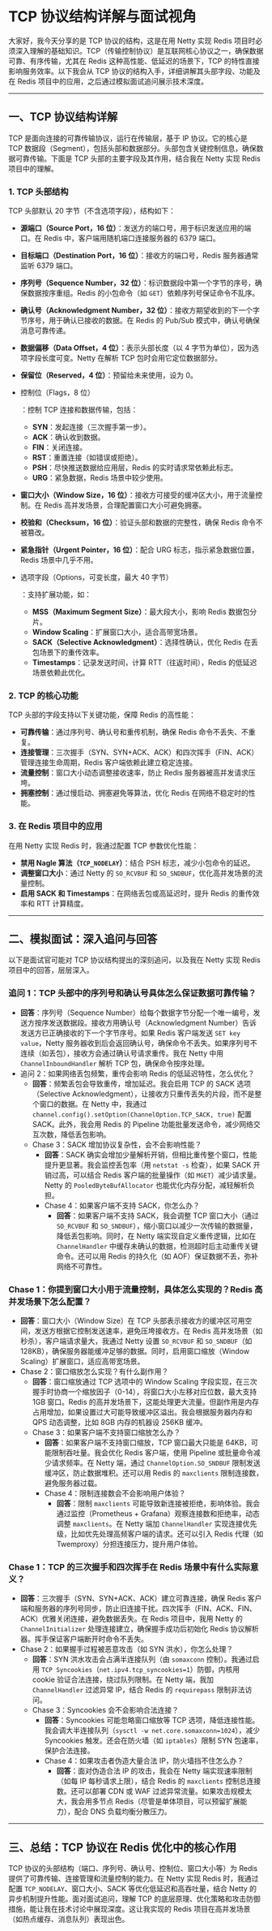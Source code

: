 # TCP 协议结构详解与面试视角

大家好，我今天分享的是 TCP 协议的结构，这是在用 Netty 实现 Redis 项目时必须深入理解的基础知识。TCP（传输控制协议）是互联网核心协议之一，确保数据可靠、有序传输，尤其在 Redis 这种高性能、低延迟的场景下，TCP 的特性直接影响服务效率。以下我会从 TCP 协议的结构入手，详细讲解其头部字段、功能及在 Redis 项目中的应用，之后通过模拟面试追问展示技术深度。

------

## 一、TCP 协议结构详解

TCP 是面向连接的可靠传输协议，运行在传输层，基于 IP 协议。它的核心是 TCP 数据段（Segment），包括头部和数据部分。头部包含关键控制信息，确保数据可靠传输。下面是 TCP 头部的主要字段及其作用，结合我在 Netty 实现 Redis 项目中的理解。

### 1. TCP 头部结构

TCP 头部默认 20 字节（不含选项字段），结构如下：

- **源端口（Source Port，16 位）**：发送方的端口号，用于标识发送应用的端口。在 Redis 中，客户端用随机端口连接服务器的 6379 端口。

- **目标端口（Destination Port，16 位）**：接收方的端口号，Redis 服务器通常监听 6379 端口。

- **序列号（Sequence Number，32 位）**：标识数据段中第一个字节的序号，确保数据按序重组。Redis 的小包命令（如 `GET`）依赖序列号保证命令不乱序。

- **确认号（Acknowledgment Number，32 位）**：接收方期望收到的下一个字节序号，用于确认已接收的数据。在 Redis 的 Pub/Sub 模式中，确认号确保消息可靠传递。

- **数据偏移（Data Offset，4 位）**：表示头部长度（以 4 字节为单位），因为选项字段长度可变。Netty 在解析 TCP 包时会用它定位数据部分。

- **保留位（Reserved，4 位）**：预留给未来使用，设为 0。

- 控制位（Flags，8 位）

  ：控制 TCP 连接和数据传输，包括：

  - **SYN**：发起连接（三次握手第一步）。
  - **ACK**：确认收到数据。
  - **FIN**：关闭连接。
  - **RST**：重置连接（如错误或拒绝）。
  - **PSH**：尽快推送数据给应用层，Redis 的实时请求常依赖此标志。
  - **URG**：紧急数据，Redis 场景中较少使用。

- **窗口大小（Window Size，16 位）**：接收方可接受的缓冲区大小，用于流量控制。在 Redis 高并发场景，合理配置窗口大小可避免拥塞。

- **校验和（Checksum，16 位）**：验证头部和数据的完整性，确保 Redis 命令不被篡改。

- **紧急指针（Urgent Pointer，16 位）**：配合 URG 标志，指示紧急数据位置，Redis 场景中几乎不用。

- 选项字段（Options，可变长度，最大 40 字节）

  ：支持扩展功能，如：

  - **MSS（Maximum Segment Size）**：最大段大小，影响 Redis 数据包分片。
  - **Window Scaling**：扩展窗口大小，适合高带宽场景。
  - **SACK（Selective Acknowledgment）**：选择性确认，优化 Redis 在丢包场景下的重传效率。
  - **Timestamps**：记录发送时间，计算 RTT（往返时间），Redis 的低延迟场景依赖此优化。

### 2. TCP 的核心功能

TCP 头部的字段支持以下关键功能，保障 Redis 的高性能：

- **可靠传输**：通过序列号、确认号和重传机制，确保 Redis 命令不丢失、不重复。
- **连接管理**：三次握手（SYN、SYN+ACK、ACK）和四次挥手（FIN、ACK）管理连接生命周期，Redis 客户端依赖此建立稳定连接。
- **流量控制**：窗口大小动态调整接收速率，防止 Redis 服务器被高并发请求压垮。
- **拥塞控制**：通过慢启动、拥塞避免等算法，优化 Redis 在网络不稳定时的性能。

### 3. 在 Redis 项目中的应用

在用 Netty 实现 Redis 时，我通过配置 TCP 参数优化性能：

- **禁用 Nagle 算法（`TCP_NODELAY`）**：结合 PSH 标志，减少小包命令的延迟。
- **调整窗口大小**：通过 Netty 的 `SO_RCVBUF` 和 `SO_SNDBUF`，优化高并发场景的流量控制。
- **启用 SACK 和 Timestamps**：在网络丢包或高延迟时，提升 Redis 的重传效率和 RTT 计算精度。

------

## 二、模拟面试：深入追问与回答

以下是面试官可能对 TCP 协议结构提出的深刻追问，以及我在 Netty 实现 Redis 项目中的回答，层层深入。

### **追问 1：TCP 头部中的序列号和确认号具体怎么保证数据可靠传输？**

- **回答**：序列号（Sequence Number）给每个数据字节分配一个唯一编号，发送方按序发送数据段。接收方用确认号（Acknowledgment Number）告诉发送方已正确接收的下一个字节序号。如果 Redis 客户端发送 `SET key value`，Netty 服务器收到后会返回确认号，确保命令不丢失。如果序列号不连续（如丢包），接收方会通过确认号请求重传。我在 Netty 中用 `ChannelInboundHandler` 解析 TCP 包，确保命令按序处理。
- 追问 2：如果网络丢包频繁，重传会影响 Redis 的低延迟特性，怎么优化？
  - **回答**：频繁丢包会导致重传，增加延迟。我会启用 TCP 的 SACK 选项（Selective Acknowledgment），让接收方只重传丢失的片段，而不是整个窗口的数据。在 Netty 中，我通过 `channel.config().setOption(ChannelOption.TCP_SACK, true)` 配置 SACK。此外，我会用 Redis 的 Pipeline 功能批量发送命令，减少网络交互次数，降低丢包影响。
  - Chase 3：SACK 增加协议复杂性，会不会影响性能？
    - **回答**：SACK 确实会增加少量解析开销，但相比重传整个窗口，性能提升更显著。我会监控丢包率（用 `netstat -s` 检查），如果 SACK 开销过高，可以结合 Redis 客户端的批量操作（如 `MGET`）减少请求量。Netty 的 `PooledByteBufAllocator` 也能优化内存分配，减轻解析负担。
    - Chase 4：如果客户端不支持 SACK，你怎么办？
      - **回答**：如果客户端不支持 SACK，我会调整 TCP 窗口大小（通过 `SO_RCVBUF` 和 `SO_SNDBUF`），缩小窗口以减少一次传输的数据量，降低丢包影响。同时，在 Netty 端实现自定义重传逻辑，比如在 `ChannelHandler` 中缓存未确认的数据，检测超时后主动重传关键命令。还可以用 Redis 的持久化（如 AOF）保证数据不丢，弥补网络不可靠性。

### **Chase 1：你提到窗口大小用于流量控制，具体怎么实现的？Redis 高并发场景下怎么配置？**

- **回答**：窗口大小（Window Size）在 TCP 头部表示接收方的缓冲区可用空间，发送方根据它控制发送速率，避免压垮接收方。在 Redis 高并发场景（如秒杀），客户端请求量大，我通过 Netty 设置 `SO_RCVBUF` 和 `SO_SNDBUF`（如 128KB），确保服务器能缓冲足够的数据。同时，启用窗口缩放（Window Scaling）扩展窗口，适应高带宽场景。
- Chase 2：窗口缩放怎么实现？有什么副作用？
  - **回答**：窗口缩放通过 TCP 选项中的 Window Scaling 字段实现，在三次握手时协商一个缩放因子（0-14），将窗口大小左移对应位数，最大支持 1GB 窗口。Redis 的高并发场景下，这能处理更大流量。但副作用是内存占用增加，如果设置过大可能导致缓冲区溢出。我会根据服务器内存和 QPS 动态调整，比如 8GB 内存的机器设 256KB 缓冲。
  - Chase 3：如果客户端不支持窗口缩放怎么办？
    - **回答**：如果客户端不支持窗口缩放，TCP 窗口最大只能是 64KB，可能限制吞吐量。我会优化 Redis 客户端，使用 Pipeline 或批量命令减少请求频率。在 Netty 端，通过 `ChannelOption.SO_SNDBUF` 限制发送缓冲区，防止数据堆积。还可以用 Redis 的 `maxclients` 限制连接数，避免服务器过载。
    - Chase 4：限制连接数会不会影响用户体验？
      - **回答**：限制 `maxclients` 可能导致新连接被拒绝，影响体验。我会通过监控（Prometheus + Grafana）观察连接数和拒绝率，动态调整 `maxclients`。在 Netty 端加 `ChannelHandler` 实现连接优先级，比如优先处理高频客户端的请求。还可以引入 Redis 代理（如 Twemproxy）分担连接压力，提升用户体验。

### **Chase 1：TCP 的三次握手和四次挥手在 Redis 场景中有什么实际意义？**

- **回答**：三次握手（SYN、SYN+ACK、ACK）建立可靠连接，确保 Redis 客户端和服务器的序列号同步，防止旧连接干扰。四次挥手（FIN、ACK、FIN、ACK）优雅关闭连接，避免数据丢失。在 Redis 项目中，我用 Netty 的 `ChannelInitializer` 处理连接建立，确保握手成功后初始化 Redis 协议解析器。挥手保证客户端断开时命令不丢失。
- Chase 2：如果握手过程被恶意攻击（如 SYN 洪水），你怎么处理？
  - **回答**：SYN 洪水攻击会占满半连接队列（由 `somaxconn` 控制）。我通过启用 `TCP Syncookies`（`net.ipv4.tcp_syncookies=1`）防御，内核用 cookie 验证合法连接，绕过队列限制。在 Netty 端，我加 `ChannelHandler` 过滤异常 IP，结合 Redis 的 `requirepass` 限制非法访问。
  - Chase 3：Syncookies 会不会影响合法连接？
    - **回答**：Syncookies 可能忽略窗口缩放等 TCP 选项，降低连接性能。我会调大半连接队列（`sysctl -w net.core.somaxconn=1024`），减少 Syncookies 触发。还会在防火墙（如 `iptables`）限制 SYN 包速率，保护合法连接。
    - Chase 4：如果攻击者伪造大量合法 IP，防火墙挡不住怎么办？
      - **回答**：面对伪造合法 IP 的攻击，我会在 Netty 端实现速率限制（如每 IP 每秒请求上限），结合 Redis 的 `maxclients` 控制总连接数。还可以部署 CDN 或 WAF 过滤异常流量。如果攻击规模太大，我会用多节点 Redis（尽管是单体项目，可以预留扩展能力），配合 DNS 负载均衡分散压力。

------

## 三、总结：TCP 协议在 Redis 优化中的核心作用

TCP 协议的头部结构（端口、序列号、确认号、控制位、窗口大小等）为 Redis 提供了可靠传输、连接管理和流量控制的能力。在 Netty 实现 Redis 时，我通过配置 `TCP_NODELAY`、窗口大小、SACK 等优化低延迟和高吞吐量，结合 Netty 的异步机制提升性能。面对面试追问，理解 TCP 的底层原理、优化策略和攻击防御措施，能让我在技术讨论中展现深度。这让我实现的 Redis 项目在高并发场景（如热点缓存、消息队列）表现出色。